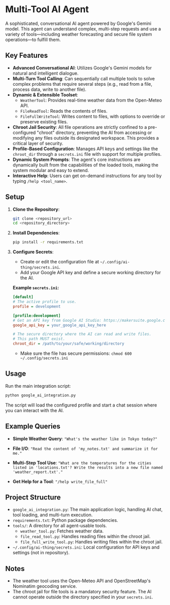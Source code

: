 # Multi-Tool AI Agent

A sophisticated, conversational AI agent powered by Google's Gemini model. This agent can understand complex, multi-step requests and use a variety of tools—including weather forecasting and secure file system operations—to fulfill them.

## Key Features

- **Advanced Conversational AI**: Utilizes Google's Gemini models for natural and intelligent dialogue.
- **Multi-Turn Tool Calling**: Can sequentially call multiple tools to solve complex problems that require several steps (e.g., read from a file, process data, write to another file).
- **Dynamic & Extensible Toolset**:
    - `WeatherTool`: Provides real-time weather data from the Open-Meteo API.
    - `FileReadTool`: Reads the contents of files.
    - `FileFullWriteTool`: Writes content to files, with options to override or preserve existing files.
- **Chroot Jail Security**: All file operations are strictly confined to a pre-configured "chroot" directory, preventing the AI from accessing or modifying any files outside its designated workspace. This provides a critical layer of security.
- **Profile-Based Configuration**: Manages API keys and settings like the `chroot_dir` through a `secrets.ini` file with support for multiple profiles.
- **Dynamic System Prompts**: The agent's core instructions are dynamically built from the capabilities of the loaded tools, making the system modular and easy to extend.
- **Interactive Help**: Users can get on-demand instructions for any tool by typing `/help <tool_name>`.

## Setup

1.  **Clone the Repository**:
    ```bash
    git clone <repository_url>
    cd <repository_directory>
    ```

2.  **Install Dependencies**:
    ```bash
    pip install -r requirements.txt
    ```

3.  **Configure Secrets**:
    -   Create or edit the configuration file at `~/.config/ai-thing/secrets.ini`.
    -   Add your Google API key and define a secure working directory for the AI.

    **Example `secrets.ini`:**
    ```ini
    [default]
    # The active profile to use.
    profile = development

    [profile:development]
    # Get an API key from Google AI Studio: https://makersuite.google.com/
    google_api_key = your_google_api_key_here

    # The secure directory where the AI can read and write files.
    # This path MUST exist.
    chroot_dir = /path/to/your/safe/working/directory
    ```
    -   Make sure the file has secure permissions: `chmod 600 ~/.config/secrets.ini`

## Usage

Run the main integration script:

```bash
python google_ai_integration.py
```

The script will load the configured profile and start a chat session where you can interact with the AI.

## Example Queries

- **Simple Weather Query**:
  `"What's the weather like in Tokyo today?"`

- **File I/O**:
  `"Read the content of 'my_notes.txt' and summarize it for me."`

- **Multi-Step Tool Use**:
  `"What are the temperatures for the cities listed in 'locations.txt'? Write the results into a new file named 'weather_report.txt'."`

- **Get Help for a Tool**:
  `"/help write_file_full"`

## Project Structure

-   `google_ai_integration.py`: The main application logic, handling AI chat, tool loading, and multi-turn execution.
-   `requirements.txt`: Python package dependencies.
-   `tools/`: A directory for all agent-usable tools.
    -   `weather_tool.py`: Fetches weather data.
    -   `file_read_tool.py`: Handles reading files within the chroot jail.
    -   `file_full_write_tool.py`: Handles writing files within the chroot jail.
-   `~/.config/ai-thing/secrets.ini`: Local configuration for API keys and settings (not in repository).

## Notes

-   The weather tool uses the Open-Meteo API and OpenStreetMap's Nominatim geocoding service.
-   The chroot jail for file tools is a mandatory security feature. The AI cannot operate outside the directory specified in your `secrets.ini`.
